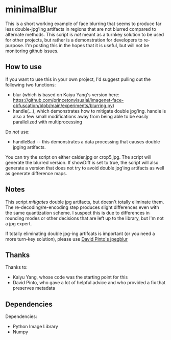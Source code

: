 # minimalBlur

This is a short working example of face blurring that seems to produce far less
double-jpg'ing artifacts in regions that are not blurred compared to alternate
methods. This script is *not* meant as a turnkey solution to be used for other
projects, but rather is a demonstration for developers to re-purpose. I'm
posting this in the hopes that it is useful, but will not be monitoring github
issues. 

## How to use

If you want to use this in your own project, I'd suggest pulling out the following two functions:
- blur (which is based on Kaiyu Yang's version here: https://github.com/princetonvisualai/imagenet-face-obfuscation/blob/main/experiments/blurring.py)
- handle(...), which demonstrates how to mitigate double jpg'ing. handle is also a few small modifications away from being able to be easily parallelized with multiprocessing

Do *not* use:
- handleBad -- this demonstrates a data processing that causes double jpging artifacts. 

You can try the script on either calder.jpg or crop5.jpg. The script will generate the blurred version. If showDiff is set to true, the script will also generate a version that does not try to avoid double jpg'ing artifacts as well as generate difference maps.

## Notes

This script *mitigates* double jpg artifacts, but doesn't totally eliminate them. The re-decoding/re-encoding step produces slight differences even with the same quantization scheme. I suspect this is due to differences in rounding modes or other decisions that are left up to the library, but I'm not a jpg expert. 

If totally eliminating double jpg-ing artifcats is important (or you need a more turn-key solution), please use [David Pinto's jpegblur](https://github.com/carandraug/jpegblur)


## Thanks

Thanks to:
- Kaiyu Yang, whose code was the starting point for this
- David Pinto, who gave a lot of helpful advice and who provided a fix that preserves metadata


## Dependencies

Dependencies:
- Python Image Library
- Numpy 
